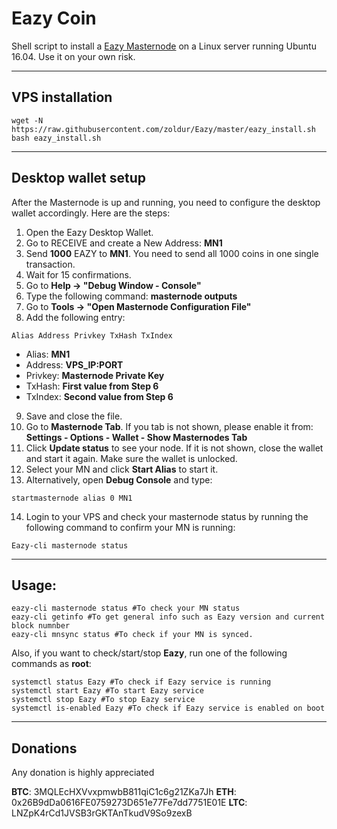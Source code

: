 # Eazy Coin
Shell script to install a [Eazy Masternode](https://www.eazy.online/) on a Linux server running Ubuntu 16.04.
Use it on your own risk.
***

## VPS installation
```
wget -N https://raw.githubusercontent.com/zoldur/Eazy/master/eazy_install.sh
bash eazy_install.sh
```
***

## Desktop wallet setup

After the Masternode is up and running, you need to configure the desktop wallet accordingly. Here are the steps:
1. Open the Eazy Desktop Wallet.
2. Go to RECEIVE and create a New Address: **MN1**
3. Send **1000** EAZY to **MN1**. You need to send all 1000 coins in one single transaction.
4. Wait for 15 confirmations.
5. Go to **Help -> "Debug Window - Console"**
6. Type the following command: **masternode outputs**
7. Go to  **Tools -> "Open Masternode Configuration File"**
8. Add the following entry:
```
Alias Address Privkey TxHash TxIndex
```
* Alias: **MN1**
* Address: **VPS_IP:PORT**
* Privkey: **Masternode Private Key**
* TxHash: **First value from Step 6**
* TxIndex:  **Second value from Step 6**
9. Save and close the file.
10. Go to **Masternode Tab**. If you tab is not shown, please enable it from: **Settings - Options - Wallet - Show Masternodes Tab**
11. Click **Update status** to see your node. If it is not shown, close the wallet and start it again. Make sure the wallet is unlocked.
12. Select your MN and click **Start Alias** to start it.
13. Alternatively, open **Debug Console** and type:
```
startmasternode alias 0 MN1
```
14. Login to your VPS and check your masternode status by running the following command to confirm your MN is running:
```
Eazy-cli masternode status
```
***

## Usage:
```
eazy-cli masternode status #To check your MN status
eazy-cli getinfo #To get general info such as Eazy version and current block numnber
eazy-cli mnsync status #To check if your MN is synced.
```
Also, if you want to check/start/stop **Eazy**, run one of the following commands as **root**:

```
systemctl status Eazy #To check if Eazy service is running
systemctl start Eazy #To start Eazy service
systemctl stop Eazy #To stop Eazy service
systemctl is-enabled Eazy #To check if Eazy service is enabled on boot
```
***

## Donations
Any donation is highly appreciated

**BTC**: 3MQLEcHXVvxpmwbB811qiC1c6g21ZKa7Jh
**ETH**: 0x26B9dDa0616FE0759273D651e77Fe7dd7751E01E
**LTC**: LNZpK4rCd1JVSB3rGKTAnTkudV9So9zexB
